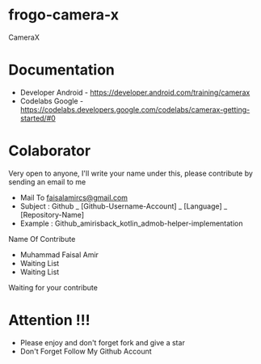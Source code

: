 # frogo-camera-x
CameraX

# Documentation
- Developer Android - https://developer.android.com/training/camerax
- Codelabs Google - https://codelabs.developers.google.com/codelabs/camerax-getting-started/#0

# Colaborator
Very open to anyone, I'll write your name under this, please contribute by sending an email to me

- Mail To faisalamircs@gmail.com
- Subject : Github _ [Github-Username-Account] _ [Language] _ [Repository-Name]
- Example : Github_amirisback_kotlin_admob-helper-implementation

Name Of Contribute
- Muhammad Faisal Amir
- Waiting List
- Waiting List

Waiting for your contribute

# Attention !!!
- Please enjoy and don't forget fork and give a star
- Don't Forget Follow My Github Account